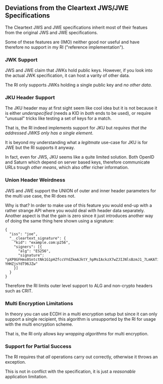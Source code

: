 ## Deviations from the Cleartext JWS/JWE Specifications
The Cleartext JWS and JWE specifications inherit most of their featues from
the original JWS and JWE specifications.

Some of these features are (IMO) neither good nor useful and have therefore no
support in my RI ("reference implementation").


### JWK Support
JWS and JWE claim that JWKs hold public keys.
However, if you look into the actual JWK specification, it can host a varity
of other data.

The RI only supports JWKs holding a single public key and _no other
data_.

### JKU Header Support
The JKU header may at first sight seem like cool idea but it is not because
it is either _underspecified_ (needs a KID in _both_ ends to be used),
or require "unusual" tricks like testing a set of keys for a match.

That is, the RI indeed implements support for JKU but _requires that the addressed JWKS only has a single element_.

It is beyond my understanding what a _legitmate_ use-case for JKU is for JWE but the RI supports it anyway.

In fact, even for JWS, JKU seems like a quite limited solution.  Both OpenID and Saturn
which depend on server based keys, therefore communicate URLs trough _other means_,
which also offer richer information.

### Union Header Weirdness
JWS and JWE support the UNION of outer and inner header parameters for the multi use case, the RI does not.

Why is that?  In order to make use of this feature you would end-up with a rather
strange API where you would deal with header data separately.  Another aspect is
that the gain is zero since it just introduces another way of doing the same thing here shown
using a signature:

```code
{
  "iss": "joe",
  "__cleartext_signature": {
    "kid": "example.com:p256",
    "signers": [{
      "alg": "ES256",
      "signature": "pXP0GFHms0SntctNk1G1pHZfccVYdZkmAJktY_hpMsIAckzX7wZJIJNlsBzmJ1_7LmKATiW-YHHZjsYdT96JZw"
    }]
  }
}
```

Therefore the RI limits outer level support to ALG and non-crypto headers such as CRIT.

### Multi Encryption Limitations
In theory you can use ECDH in a multi encryption setup but since it can only
support a single recipient, this algorithm is unsupported by the RI for
usage with the multi encryption scheme.

That is, the RI only allows _key wrapping algorithms_ for multi encryption.

### Support for Partial Success
The RI requires that _all_ operations carry out correctly, otherwise it throws an exception.

This is not in conflict with the specification, it is just a _reasonable_
application limitation.
